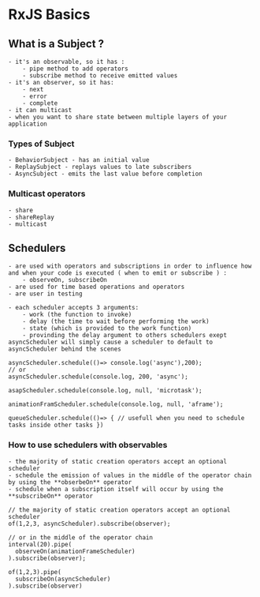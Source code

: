 # RxJS Basics

## What is a Subject ?
    - it's an observable, so it has :
        - pipe method to add operators
        - subscribe method to receive emitted values
    - it's an observer, so it has: 
        - next
        - error
        - complete
    - it can multicast
    - when you want to share state between multiple layers of your application
### Types of Subject
    - BehaviorSubject - has an initial value
    - ReplaySubject - replays values to late subscribers
    - AsyncSubject - emits the last value before completion
### Multicast operators
    - share
    - shareReplay
    - multicast

## Schedulers
    - are used with operators and subscriptions in order to influence how and when your code is executed ( when to emit or subscribe ) :
        - observeOn, subscribeOn
    - are used for time based operations and operators
    - are user in testing

    - each scheduler accepts 3 arguments:
        - work (the function to invoke)
        - delay (the time to wait before performing the work)
        - state (which is provided to the work function)
        - provinding the delay argument to others schedulers exept asyncScheduler will simply cause a scheduler to default to asyncScheduler behind the scenes
```
asyncScheduler.schedule(()=> console.log('async'),200);
// or
asyncScheduler.schedule(console.log, 200, 'async');

asapScheduler.schedule(console.log, null, 'microtask');

animationFramScheduler.schedule(console.log, null, 'aframe');

queueScheduler.schedule(()=> { // usefull when you need to schedule tasks inside other tasks })
```
### How to use schedulers with observables
    - the majority of static creation operators accept an optional scheduler
    - schedule the emission of values in the middle of the operator chain by using the **obserbeOn** operator
    - schedule when a subscription itself will occur by using the **subscribeOn** operator
```
// the majority of static creation operators accept an optional scheduler
of(1,2,3, asyncScheduler).subscribe(observer);

// or in the middle of the operator chain
interval(20).pipe(
  observeOn(animationFrameScheduler)
).subscribe(observer);

of(1,2,3).pipe(
  subscribeOn(asyncScheduler)
).subscribe(observer)
```

